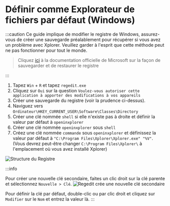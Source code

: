 # Définir comme Explorateur de fichiers par défaut (Windows)

:::caution Ce guide implique de modifier le registre de Windows, assurez-vous de créer une sauvegarde préalablement pour récupérer si vous avez un problème avec Xplorer. Veuillez garder à l'esprit que cette méthode peut ne pas fonctionner pour tout le monde.

> Cliquez [ici](https://support.microsoft.com/en-us/topic/how-to-back-up-and-restore-the-registry-in-windows-855140ad-e318-2a13-2829-d428a2ab0692) à la documentation officielle de Microsoft sur la façon de sauvegarder et de restaurer le registre

:::

1. Tapez `Win` + `R` et tapez `regedit.exe`
2. Cliquez sur `Oui` sur la question `Voulez-vous autoriser cette application à apporter des modifications à vos appareils`
3. Créer une sauvegarde du registre (voir la prudence ci-dessus).
4. Naviguez vers `Ordinateur\HKEY_CURRENT_USER\Software\Classes\Directory`
5. Créer une clé nommée `shell` si elle n'existe pas à droite et définir la valeur par défaut à `openinxplorer`
6. Créer une clé nommée `openinxplorer` sous `shell`
7. Créez une clé nommée `commande` sous `openinxplorer` et définissez la valeur par défaut à `"C:\Program Files\Xplorer\Xplorer.exe" "%V"`. (Vous devrez peut-être changer `C:\Program Files\Xplorer\` à l'emplacement où vous avez installé Xplorer)

![Structure du Registre](/img/docs/registry.png)

:::info

Pour créer une nouvelle clé secondaire, faites un clic droit sur la clé parente et sélectionnez `Nouvelle > Clé`. ![Regedit crée une nouvelle clé secondaire](/img/docs/regedit-create-new-key.png)

Pour définir la clé par défaut, double-clic ou par clic droit et cliquez sur `Modifier` sur le `Nom` et entrez la valeur là. :::
